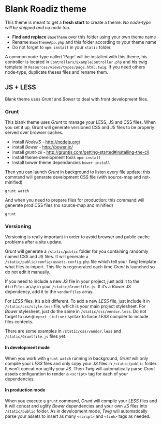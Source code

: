 # Blank Roadiz theme

This theme is meant to get a **fresh start** to create a theme.
*No node-type will be shipped and no node too.*

* **Find and replace** `BaseTheme` over this folder using your own theme name
* Rename `BaseThemeApp.php` and this folder according to your theme name
* Do not forget to `npm install` in your `static` folder.

A common node-type called 'Page' will be installed with this theme, his controller is located 
in `Controllers/ExampleController.php` and his twig template in `Resources/views/types/page.html.twig`.
If you need others node-type, duplicate theses files and rename them.

## JS + LESS

Blank theme uses *Grunt* and *Bower* to deal with front development files.

### Grunt

This blank theme uses *Grunt* to manage your LESS, JS and CSS files. When you set it up, Grunt will
generate versioned CSS and JS files to be properly served over browser caches.

* Install *NodeJS* - http://nodejs.org/
* Install *Bower* - http://bower.io/
* Install *grunt-cli* - http://gruntjs.com/getting-started#installing-the-cli
* Install theme development tools `npm install`
* Install bower theme dependancies `bower install`

Then you can launch *Grunt* in background to listen every file update: this command will
generate development CSS file (with source-map and not-minified)

```shell
grunt watch
```

And when you need to prepare files for production: this command will generate prod CSS
files (no source-map and minified)

```shell
grunt
```

### Versioning

Versioning is really important in order to avoid browser and public cache problems after
a site update.

Grunt will generate a `/static/public` folder for you containing randomly named CSS and JS files.
It will generate a `/static/public/config/assets.config.php` file which tell
your *Twig* template what files to import. This file is regenerated each time *Grunt* is launched
so do not edit it manually.

If you need to include a new *JS* file in your project, just add it to the `distFiles` array
in your `/static/Gruntfile.js`. If it’s a *Bower* JS dependency, add it to the `vendorFiles` array.

For *LESS* files, it’s a bit different. To add a new *LESS* file, just include it in `/static/css/style.less`
file, which is your main project stylesheet. For *Bower* stylesheet, just do the same in `/static/css/vendor.less`.
Do not forget to use `@import (inline)` syntax to force *LESS* compiler to include files contents.

There are some examples in `/static/css/vendor.less` and `/static/Gruntfile.js` files yet.

#### In development mode

When you work with `grunt watch` running in background, *Grunt* will only compile your *LESS* files
and only copy your *JS* files in `/static/public` folder.
It won’t concat nor uglify your JS. Then *Twig* will automatically parse
*Grunt* assets configuration to render a `<script>` tag for each of your dependencies.

#### In production mode

When you execute a `grunt` command, *Grunt* will compile your *LESS* files
and it will concat and uglify *Bower* dependencies and your own *JS* files into
`/static/public` folder. As in development mode, *Twig* will automatically parse your assets to
insert as many `<script>` and `<link>` tags as needed.
